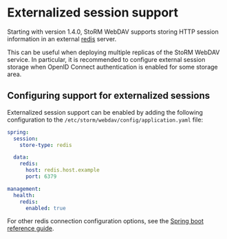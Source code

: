 # Externalized session support

Starting with version 1.4.0, StoRM WebDAV supports storing HTTP session 
information in an external [redis][redis] server.

This can be useful when deploying multiple replicas of the StoRM WebDAV
service. In particular, it is recommended to configure external session storage
when OpenID Connect authentication is enabled for some storage area.

## Configuring support for externalized sessions 

Externalized session support can be enabled by adding the following
configuration to the `/etc/storm/webdav/config/application.yaml` file:

```yaml
spring:
  session:
    store-type: redis

  data:
    redis:
      host: redis.host.example
      port: 6379

management:
  health:
    redis:
      enabled: true
```

For other redis connection configuration options, see the [Spring boot reference guide][spring-boot-reference].

[redis]: https://redis.io/
[spring-boot-reference]: https://docs.spring.io/spring-boot/appendix/application-properties/index.html#appendix.application-properties.data
